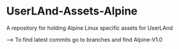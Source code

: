 # UserLAnd-Assets-Alpine

A repository for holding Alpine Linux specific assets for UserLAnd

--> To find latest commits go to branches and find Alpine-V1.0
